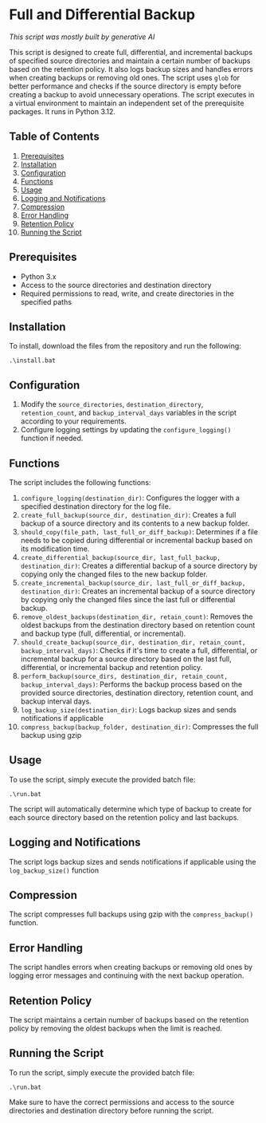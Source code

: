  # Full and Differential Backup
_This script was mostly built by generative AI_

This script is designed to create full, differential, and incremental backups of specified source directories and maintain a certain number of backups based on the retention policy. It also logs backup sizes and handles errors when creating backups or removing old ones. The script uses `glob` for better performance and checks if the source directory is empty before creating a backup to avoid unnecessary operations. The script executes in a virtual environment to maintain an independent set of the prerequisite packages. It runs in Python 3.12.

## Table of Contents
1. [Prerequisites](#prerequisites)
2. [Installation](#installation)
3. [Configuration](#configuration)
4. [Functions](#functions)
5. [Usage](#usage)
6. [Logging and Notifications](#logging-and-notifications)
7. [Compression](#compression)
8. [Error Handling](#error-handling)
9. [Retention Policy](#retention-policy)
10. [Running the Script](#running-the-script)

## Prerequisites
- Python 3.x
- Access to the source directories and destination directory
- Required permissions to read, write, and create directories in the specified paths

## Installation
To install, download the files from the repository and run the following:
```
.\install.bat
```

## Configuration
1. Modify the `source_directories`, `destination_directory`, `retention_count`, and `backup_interval_days` variables in the script according to your requirements.
2. Configure logging settings by updating the `configure_logging()` function if needed.

## Functions
The script includes the following functions:
1. `configure_logging(destination_dir)`: Configures the logger with a specified destination directory for the log file.
2. `create_full_backup(source_dir, destination_dir)`: Creates a full backup of a source directory and its contents to a new backup folder.
3. `should_copy(file_path, last_full_or_diff_backup)`: Determines if a file needs to be copied during differential or incremental backup based on its modification time.
4. `create_differential_backup(source_dir, last_full_backup, destination_dir)`: Creates a differential backup of a source directory by copying only the changed files to the new backup folder.
5. `create_incremental_backup(source_dir, last_full_or_diff_backup, destination_dir)`: Creates an incremental backup of a source directory by copying only the changed files since the last full or differential backup.
6. `remove_oldest_backups(destination_dir, retain_count)`: Removes the oldest backups from the destination directory based on retention count and backup type (full, differential, or incremental).
7. `should_create_backup(source_dir, destination_dir, retain_count, backup_interval_days)`: Checks if it's time to create a full, differential, or incremental backup for a source directory based on the last full, differential, or incremental backup and retention policy.
8. `perform_backup(source_dirs, destination_dir, retain_count, backup_interval_days)`: Performs the backup process based on the provided source directories, destination directory, retention count, and backup interval days.
9. `log_backup_size(destination_dir)`: Logs backup sizes and sends notifications if applicable
10. `compress_backup(backup_folder, destination_dir)`: Compresses the full backup using gzip

## Usage
To use the script, simply execute the provided batch file:
```
.\run.bat
```
The script will automatically determine which type of backup to create for each source directory based on the retention policy and last backups.

## Logging and Notifications
The script logs backup sizes and sends notifications if applicable using the `log_backup_size()` function

## Compression
The script compresses full backups using gzip with the `compress_backup()` function.

## Error Handling
The script handles errors when creating backups or removing old ones by logging error messages and continuing with the next backup operation.

## Retention Policy
The script maintains a certain number of backups based on the retention policy by removing the oldest backups when the limit is reached.

## Running the Script
To run the script, simply execute the provided batch file:
```
.\run.bat
```
Make sure to have the correct permissions and access to the source directories and destination directory before running the script.